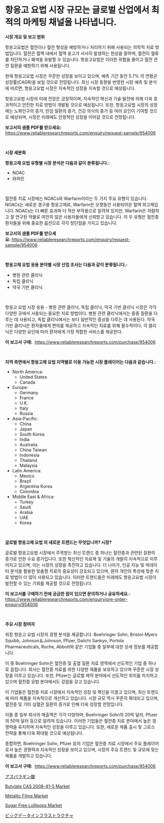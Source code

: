 <p><h1>항응고 요법 시장 규모는 글로벌 산업에서 최적의 마케팅 채널을 나타냅니다.</h1></p><p><strong>시장 개요 및 보고 범위</strong></p>
<p><p>항응고요법은 혈전이나 혈전 형성을 예방하거나 처리하기 위해 사용되는 의학적 치료 방법입니다. 혈전은 혈액 내에서 혈액 응고가 서서히 발생하는 현상을 말하며, 혈전이 혈류를 차단하거나 폐색을 유발할 수 있습니다. 항응고요법은 이러한 위험을 줄이고 혈전 관련 질환을 예방하기 위해 사용됩니다.</p><p>현재 항응고요법 시장은 꾸준한 성장을 보이고 있으며, 예측 기간 동안 5.7% 의 연평균 성장률(CAGR)을 보일 것으로 전망됩니다. 최신 시장 동향을 반영한 시장 예측 및 분석에 따르면, 항응고요법 시장은 지속적인 성장을 지속할 것으로 예상됩니다.</p><p>항응고요법 시장의 미래 전망은 긍정적이며, 지속적인 혁신과 기술 발전에 의해 더욱 효과적이고 안전한 치료 방법이 개발될 것으로 예상됩니다. 또한, 항응고요법 시장의 성장에는 노화인구의 증가, 만성 질환의 증가, 건강 의식의 증가 등 여러 요인이 기여할 것으로 예상되며, 시장은 미래에도 안정적인 성장을 이어갈 것으로 전망됩니다.</p></p>
<p><strong>보고서의 샘플 PDF를 받으세요:</strong> <a href="https://www.reliableresearchreports.com/enquiry/request-sample/954006">https://www.reliableresearchreports.com/enquiry/request-sample/954006</a></p>
<p>&nbsp;</p>
<p><strong>시장 세분화</strong></p>
<p><strong>항응고제 요법 유형별 시장 분석은 다음과 같이 분류됩니다.:</strong></p>
<p><ul><li>NOAC</li><li>와파린</li></ul></p>
<p>&nbsp;</p>
<p><p>혈전증 치료 시장에는 NOACs와 Warfarin이라는 두 가지 주요 유형이 있습니다. NOACs는 새로운 경구용 항응고제로, Warfarin은 오랫동안 사용되어온 혈액 희고제입니다. NOACs는 더 빠른 효과와 더 적은 부작용으로 알려져 있지만, Warfarin은 저렴하고 잘 연구된 약물로 여전히 많은 사용자들에게 신뢰받고 있습니다. 이 두 유형은 혈전증 환자들을 위해 중요한 옵션으로 각각 장단점을 가지고 있습니다.</p></p>
<p><strong>보고서의 샘플 PDF를 받으세요:</strong>&nbsp;<a href="https://www.reliableresearchreports.com/enquiry/request-sample/954006">https://www.reliableresearchreports.com/enquiry/request-sample/954006</a></p>
<p>&nbsp;</p>
<p><strong> 항응고제 요법 응용 분야별 시장 산업 조사는 다음과 같이 분류됩니다.:</strong></p>
<p><ul><li>병원 관련 클리닉</li><li>독립 클리닉</li><li>약국 기반 클리닉</li></ul></p>
<p>&nbsp;</p>
<p><p>항응고 요법 시장 응용 - 병원 관련 클리닉, 독립 클리닉, 약국 기반 클리닉 시장은 각각 다양한 곳에서 사용되는 중요한 치료 방법이다. 병원 관련 클리닉에서는 중증 질환을 다루는 데 사용되고, 독립 클리닉에서는 보다 일반적인 증상을 다루는 데 사용된다. 약국 기반 클리닉은 환자들에게 편의를 제공하고 지속적인 치료를 위해 필수적이다. 각 클리닉은 다양한 요인에 따라 환자에게 가장 적합한 서비스를 제공한다.</p></p>
<p><strong>이 보고서 구매:</strong>&nbsp; <a href="https://www.reliableresearchreports.com/purchase/954006">https://www.reliableresearchreports.com/purchase/954006</a></p>
<p>&nbsp;</p>
<p><strong>지역 측면에서 항응고제 요법 지역별로 이용 가능한 시장 플레이어는 다음과 같습니다.:</strong></p>
<p><ul>
    <li>
        North America:
        <ul>
            <li>United States</li>
            <li>Canada</li>
        </ul>
    </li>
    <li>
        Europe:
        <ul>
            <li>Germany</li>
            <li>France</li>
            <li>U.K.</li>
            <li>Italy</li>
            <li>Russia</li>
        </ul>
    </li>
    <li>
        Asia-Pacific:
        <ul>
            <li>China</li>
            <li>Japan</li>
            <li>South Korea</li>
            <li>India</li>
            <li>Australia</li>
            <li>China Taiwan</li>
            <li>Indonesia</li>
            <li>Thailand</li>
            <li>Malaysia</li>
        </ul>
    </li>
    <li>
        Latin America:
        <ul>
            <li>Mexico</li>
            <li>Brazil</li>
            <li>Argentina Korea</li>
            <li>Colombia</li>
        </ul>
    </li>
    <li>
        Middle East & Africa:
        <ul>
            <li>Turkey</li>
            <li>Saudi</li>
            <li>Arabia</li>
            <li>UAE</li>
            <li>Korea</li>
        </ul>
    </li>
    </ul></p>
<p>&nbsp;</p>
<p><strong>글로벌 항응고제 요법 의 새로운 트렌드는 무엇입니까? 시장?</strong></p>
<p><p>글로벌 항응고요법 시장에서 주목받는 최신 트렌드 중 하나는 혈전증과 관련된 질환의 증가로 인한 수요 증가입니다. 또한 혁신적인 치료제 및 기술의 개발이 지속적으로 이루어지고 있으며, 이는 시장의 성장을 촉진하고 있습니다. 더 나아가, 인공 지능 및 빅데이터 분석을 활용한 맞춤형 치료의 중요성이 강조되고 있으며, 환자 개인의 특성에 맞춘 치료 방법이 더 많이 사용되고 있습니다. 이러한 트렌드들은 미래에도 항응고요법 시장이 발전할 수 있는 기회를 제공할 것으로 전망됩니다.</p></p>
<p><strong>이 보고서를 구매하기 전에 궁금한 점이 있으면 문의하거나 공유하세요.</strong>- <a href="https://www.reliableresearchreports.com/enquiry/pre-order-enquiry/954006">https://www.reliableresearchreports.com/enquiry/pre-order-enquiry/954006</a></p>
<p>&nbsp;</p>
<p><strong>주요 시장 참여자</strong></p>
<p><p>위장 항응고 요법 시장의 경쟁 분석을 제공합니다. Boehringer Sohn, Bristol-Myers Squibb, Johnson＆Johnson, Pfizer, Daiichi Sankyo, Portola Pharmaceuticals, Roche, Abbott와 같은 기업들 중 일부에 대한 상세 정보를 제공합니다.</p><p>이 중 Boehringer Sohn은 혈전증 및 출혈 질환 치료 영역에서 선도적인 기업 중 하나로 꼽힙니다. 회사는 혈전증 치료를 위한 다양한 제품을 보유하고 있으며 꾸준한 시장 성장을 이루고 있습니다. 또한, Pfizer는 글로벌 제약 분야에서 선도적인 위치를 차지하고 있으며 혈전증 요법 분야에서도 강점을 갖고 있습니다.</p><p>이 기업들은 혈전증 치료 시장에서 지속적인 성장 및 혁신을 이끌고 있으며, 최신 트렌드에 따라 제품을 지속적으로 개선하고 있습니다. 시장 규모 역시 꾸준히 확대되고 있으며, 혈전증 및 기타 심혈관 질환의 증가로 인해 더욱 성장할 전망입니다.</p><p>이들 중 일부 회사의 매출액은 각각 다양하며, Boehringer Sohn의 20억 달러, Pfizer의 50억 달러 등으로 알려져 있습니다. 이러한 기업들은 혈전증 치료 분야에서 높은 경쟁력을 유지하며 지속적인 성장을 이루고 있습니다. 또한, 새로운 제품 출시 및 그로스 전략을 통해 더욱 확대될 것으로 예상됩니다.</p><p>종합하면, Boehringer Sohn, Pfizer 등의 기업은 혈전증 치료 시장에서 주요 플레이어로서 높은 경쟁력과 지속적인 성장을 보이고 있으며, 시장의 주요 트렌드 및 규모에 맞는 제품을 개발하고 있습니다.</p></p>
<p><strong>이 보고서 구매:</strong>&nbsp;&nbsp;<a href="https://www.reliableresearchreports.com/purchase/954006">https://www.reliableresearchreports.com/purchase/954006</a></p>
<p><p><a href="https://medium.com/@lorenzaschmeler/%E3%82%A2%E3%82%B9%E3%83%91%E3%83%AB%E3%83%86%E3%82%A3%E3%83%83%E3%82%AF%E9%85%B8%E5%B8%82%E5%A0%B4%E8%A6%8F%E6%A8%A1%E3%81%AF-%E3%82%B0%E3%83%AD%E3%83%BC%E3%83%90%E3%83%AB%E7%94%A3%E6%A5%AD%E3%81%AB%E3%81%8A%E3%81%91%E3%82%8B%E6%9C%80%E3%82%82%E9%81%A9%E3%81%97%E3%81%9F%E3%83%9E%E3%83%BC%E3%82%B1%E3%83%86%E3%82%A3%E3%83%B3%E3%82%B0%E3%83%81%E3%83%A3%E3%83%8D%E3%83%AB%E3%82%92%E7%A4%BA%E3%81%97%E3%81%A6%E3%81%84%E3%81%BE%E3%81%99-3d2779da68b3">アスパラギン酸</a></p><p><a href="https://fuschia-pecorino-a6d.notion.site/Butylate-CAS-2008-41-5-Market-Growth-Market-Trends-COVID-19-Impact-and-Forecasts-for-period-from--e5d4f22e5b9f42ae8b796e0d876b725d">Butylate CAS 2008-41-5 Market</a></p><p><a href="https://view.publitas.com/reportprime-1/metallic-films-market-size-global-industry-overview-market-segmentation-and-forecast-2024-to-2031/">Metallic Films Market</a></p><p><a href="https://github.com/Paul14Anderson63/Market-Research-Report-List-3/blob/main/sugar-free-lollipops-market.md">Sugar Free Lollipops Market</a></p><p><a href="https://github.com/ihabdkwlxs948/Market-Research-Report-List-1/blob/main/3870489185092.md">ビッグデータインフラストラクチャ</a></p></p>
